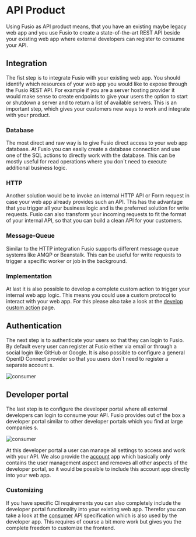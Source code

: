 
# API Product

Using Fusio as API product means, that you have an existing maybe legacy web
app and you use Fusio to create a state-of-the-art REST API beside your
existing web app where external developers can register to consume your API.

## Integration

The fist step is to integrate Fusio with your existing web app. You should
identify which resources of your web app you would like to expose through the
Fusio REST API. For example if you are a server hosting provider it would make
sense to create endpoints to give your users the option to start or shutdown a
server and to return a list of available servers. This is an important step,
which gives your customers new ways to work and integrate with your product.

### Database

The most direct and raw way is to give Fusio direct access to your web app
database. At Fusio you can easily create a database connection and use one
of the SQL actions to directly work with the database. This can be mostly
useful for read operations where you don`t need to execute additional business
logic.

### HTTP

Another solution would be to invoke an internal HTTP API or Form request in
case your web app already provides such an API. This has the advantage that
you trigger all your business logic and is the preferred solution for write
requests. Fusio can also transform your incoming requests to fit the format
of your internal API, so that you can build a clean API for your customers. 

### Message-Queue

Similar to the HTTP integration Fusio supports different message queue systems
like AMQP or Beanstalk. This can be useful for write requests to trigger a
specific worker or job in the background.

### Implementation

At last it is also possible to develop a complete custom action to trigger
your internal web app logic. This means you could use a custom protocol to
interact with your web app. For this please also take a look at the
[develop custom action](../api_framework/develop_custom_action.md) page.

## Authentication

The next step is to authenticate your users so that they can login to Fusio.
By default every user can register at Fusio either via email or through a
social login like GitHub or Google. It is also possible to configure a general
OpenID Connect provider so that you users don`t need to register a separate
account s.

![consumer](/img/use_cases/api_product/identity.png)

## Developer portal

The last step is to configure the developer portal where all external developers
can login to consume your API. Fusio provides out of the box a developer portal
similar to other developer portals which you find at large companies s.

![consumer](/img/use_cases/api_product/developer_portal.png)

At this developer portal a user can manage all settings to access and work
with your API. We also provide the [account](https://github.com/apioo/fusio-apps-account)
app which basically only contains the user management aspect and removes all
other aspects of the developer portal, so it would be possible to include
this account app directly into your web app.

### Customizing

If you have specific CI requirements you can also completely include the
developer portal functionality into your existing web app.
Therefor you can take a look at the [consumer](https://www.fusio-project.org/api/consumer)
API specification which is also used by the developer app.
This requires of course a bit more work but gives you the complete freedom
to customize the frontend.
